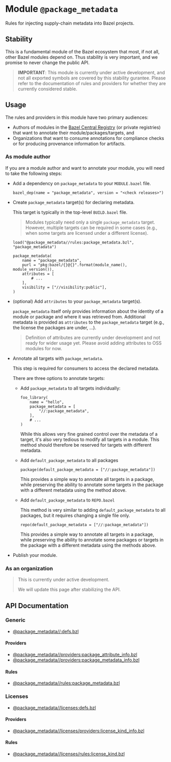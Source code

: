 # Module `@package_metadata`

Rules for injecting supply-chain metadata into Bazel projects.

## Stability

This is a fundamental module of the Bazel ecosystem that most, if not all, other Bazel modules depend on. Thus stability is very important, and we promise to never change the public API.

> **IMPORTANT**: This module is currently under active development, and not all exported symbols are covered by this stability gurantee. Please refer to the documentation of rules and providers for whether they are currently considered stable.


## Usage

The rules and providers in this module have two primary audiences:

  - Authors of modules in the [Bazel Central Registry](https://registry.bazel.build) (or private registries) that want to annotate their module/packages/targets, and
  - Organizations that want to consume annotations for compliance checks or for producing provenance information for artifacts.

### As module author

If you are a module author and want to annotate your module, you will need to take the following steps:

  - Add a dependency on `package_metadata` to your `MODULE.bazel` file.

    ```starlark
    bazel_dep(name = "package_metadata", version = "<check releases>")
    ```

  - Create `package_metadata` target(s) for declaring metadata.

    This target is typically in the top-level `BUILD.bazel` file.

    > Modules typically need only a single `package_metadata` target. However, multiple targets can be required in some cases (e.g., when some targets are licensed under a different license).

    ```starlark
    load("@package_metadata//rules:package_metadata.bzl", "package_metadata")

    package_metadata(
        name = "package_metadata",
        purl = "pkg:bazel/{}@{}".format(module_name(), module_version()),
        attributes = [
            # ...
        ],
        visibility = ["//visibility:public"],
    )
    ```

    <!-- TODO(yannic): use PURL builder instead of a format string. -->

  - (optional) Add `attributes` to your `package_metadata` target(s).

    `package_metadata` itself only provides information about the identity of a module or package and where it was retrieved from. Additional metadata is provided as `attributes` to the `package_metadata` target (e.g., the license the packages are under, ...).

    > Definition of attributes are currently under development and not ready for wider usage yet. Please avoid adding attributes to OSS modules for now.

  - Annotate all targets with `package_metadata`.

    This step is required for consumers to access the declared metadata.

    There are three options to annotate targets:

      - Add `package_metadata` to all targets individually:

        ```starlark
        foo_library(
            name = "hello",
            package_metadata = [
                "//:package_metadata",
            ],
            # ...
        )
        ```

        While this allows very fine grained control over the metadata of a target, it's also very tedious to modify all targets in a module. This method should therefore be reserved for targets with different metadata.

      - Add `default_package_metadata` to all packages

        ```starlark
        package(default_package_metadata = ["//:package_metadata"])
        ```

        This provides a simple way to annotate all targets in a package, while preserving the ability to annotate some targets in the package with a different metadata using the method above.

      - Add `default_package_metadata` to `REPO.bazel`

        This method is very similar to adding `default_package_metadata` to all packages, but it requires changing a single file only.

        ```starlark
        repo(default_package_metadata = ["//:package_metadata"])
        ```

        This provides a simple way to annotate all targets in a package, while preserving the ability to annotate some packages or targets in the package with a different metadata using the methods above.

  - Publish your module.

### As an organization

> This is currently under active development.
>
> We will update this page after stabilizing the API.


## API Documentation

### Generic

  - [@package_metadata//:defs.bzl](./defs.md)

#### Providers

  - [@package_metadata//providers:package_attribute_info.bzl](./providers/package_attribute_info.md)
  - [@package_metadata//providers:package_metadata_info.bzl](./providers/package_metadata_info.md)

#### Rules

  - [@package_metadata//rules:package_metadata.bzl](./rules/package_metadata.md)


### Licenses

  - [@package_metadata//licenses:defs.bzl](./licenses/defs.md)

#### Providers

  - [@package_metadata//licenses/providers:license_kind_info.bzl](./licenses/providers/license_kind_info.md)

#### Rules

  - [@package_metadata//licenses/rules:license_kind.bzl](./licenses/rules/license_kind.md)
